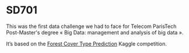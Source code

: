 # SD701
This was the first data challenge we had to face for Telecom ParisTech Post-Master's degree « Big Data: management and analysis of big data ».

It’s based on the [Forest Cover Type Prediction](https://www.kaggle.com/c/forest-cover-type-prediction) Kaggle competition.